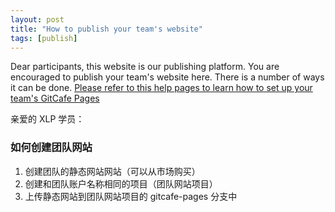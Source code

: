 ```yaml
---
layout: post
title: "How to publish your team's website"
tags: [publish]
---
```



Dear participants, this website is our publishing platform. You are encouraged to publish your team's website here. There is a number of ways it can be done. [Please refer to this help pages to learn how to set up your team's GitCafe Pages ](https://gitcafe.com/GitCafe/Help/wiki/Pages-%E7%9B%B8%E5%85%B3%E5%B8%AE%E5%8A%A9)


亲爱的 XLP 学员：

### 如何创建团队网站

1. 创建团队的静态网站网站（可以从市场购买）
2. 创建和团队账户名称相同的项目（团队网站项目）
3. 上传静态网站到团队网站项目的 gitcafe-pages 分支中